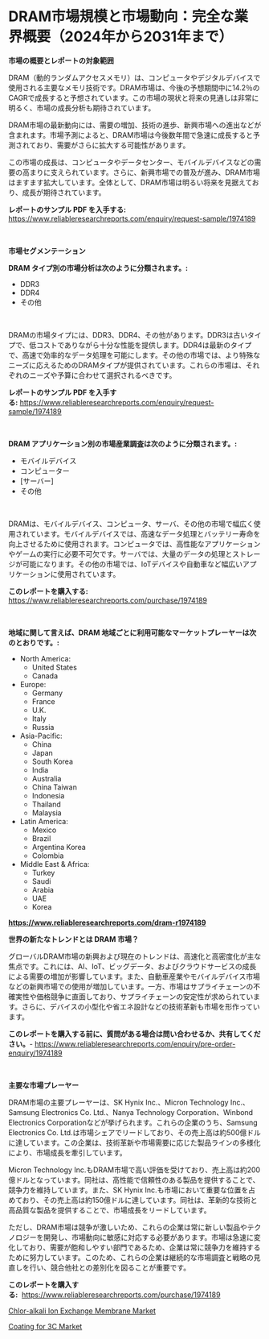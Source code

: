 <p><h1>DRAM市場規模と市場動向：完全な業界概要（2024年から2031年まで）</h1></p><p><strong>市場の概要とレポートの対象範囲</strong></p>
<p><p>DRAM（動的ランダムアクセスメモリ）は、コンピュータやデジタルデバイスで使用される主要なメモリ技術です。DRAM市場は、今後の予想期間中に14.2％のCAGRで成長すると予想されています。この市場の現状と将来の見通しは非常に明るく、市場の成長分析も期待されています。</p><p>DRAM市場の最新動向には、需要の増加、技術の進歩、新興市場への進出などが含まれます。市場予測によると、DRAM市場は今後数年間で急速に成長すると予測されており、需要がさらに拡大する可能性があります。</p><p>この市場の成長は、コンピュータやデータセンター、モバイルデバイスなどの需要の高まりに支えられています。さらに、新興市場での普及が進み、DRAM市場はますます拡大しています。全体として、DRAM市場は明るい将来を見据えており、成長が期待されています。</p></p>
<p><strong>レポートのサンプル PDF を入手する:</strong> <a href="https://www.reliableresearchreports.com/enquiry/request-sample/1974189">https://www.reliableresearchreports.com/enquiry/request-sample/1974189</a></p>
<p>&nbsp;</p>
<p><strong>市場セグメンテーション</strong></p>
<p><strong>DRAM タイプ別の市場分析は次のように分類されます。:</strong></p>
<p><ul><li>DDR3</li><li>DDR4</li><li>その他</li></ul></p>
<p>&nbsp;</p>
<p><p>DRAMの市場タイプには、DDR3、DDR4、その他があります。DDR3は古いタイプで、低コストでありながら十分な性能を提供します。DDR4は最新のタイプで、高速で効率的なデータ処理を可能にします。その他の市場では、より特殊なニーズに応えるためのDRAMタイプが提供されています。これらの市場は、それぞれのニーズや予算に合わせて選択されるべきです。</p></p>
<p><strong>レポートのサンプル PDF を入手する:</strong>&nbsp;<a href="https://www.reliableresearchreports.com/enquiry/request-sample/1974189">https://www.reliableresearchreports.com/enquiry/request-sample/1974189</a></p>
<p>&nbsp;</p>
<p><strong> DRAM アプリケーション別の市場産業調査は次のように分類されます。:</strong></p>
<p><ul><li>モバイルデバイス</li><li>コンピューター</li><li>[サーバー]</li><li>その他</li></ul></p>
<p>&nbsp;</p>
<p><p>DRAMは、モバイルデバイス、コンピュータ、サーバ、その他の市場で幅広く使用されています。モバイルデバイスでは、高速なデータ処理とバッテリー寿命を向上させるために使用されます。コンピュータでは、高性能なアプリケーションやゲームの実行に必要不可欠です。サーバでは、大量のデータの処理とストレージが可能になります。その他の市場では、IoTデバイスや自動車など幅広いアプリケーションに使用されています。</p></p>
<p><strong>このレポートを購入する:</strong>&nbsp; <a href="https://www.reliableresearchreports.com/purchase/1974189">https://www.reliableresearchreports.com/purchase/1974189</a></p>
<p>&nbsp;</p>
<p><strong>地域に関して言えば、DRAM 地域ごとに利用可能なマーケットプレーヤーは次のとおりです。:</strong></p>
<p><ul>
    <li>
        North America:
        <ul>
            <li>United States</li>
            <li>Canada</li>
        </ul>
    </li>
    <li>
        Europe:
        <ul>
            <li>Germany</li>
            <li>France</li>
            <li>U.K.</li>
            <li>Italy</li>
            <li>Russia</li>
        </ul>
    </li>
    <li>
        Asia-Pacific:
        <ul>
            <li>China</li>
            <li>Japan</li>
            <li>South Korea</li>
            <li>India</li>
            <li>Australia</li>
            <li>China Taiwan</li>
            <li>Indonesia</li>
            <li>Thailand</li>
            <li>Malaysia</li>
        </ul>
    </li>
    <li>
        Latin America:
        <ul>
            <li>Mexico</li>
            <li>Brazil</li>
            <li>Argentina Korea</li>
            <li>Colombia</li>
        </ul>
    </li>
    <li>
        Middle East & Africa:
        <ul>
            <li>Turkey</li>
            <li>Saudi</li>
            <li>Arabia</li>
            <li>UAE</li>
            <li>Korea</li>
        </ul>
    </li>
    </ul></p>
<p><strong><a href="https://www.reliableresearchreports.com/dram-r1974189">https://www.reliableresearchreports.com/dram-r1974189</a></strong>&nbsp;</p>
<p><strong>世界の新たなトレンドとは DRAM 市場？</strong></p>
<p><p>グローバルDRAM市場の新興および現在のトレンドは、高速化と高密度化が主な焦点です。これには、AI、IoT、ビッグデータ、およびクラウドサービスの成長による需要の増加が影響しています。また、自動車産業やモバイルデバイス市場などの新興市場での使用が増加しています。一方、市場はサプライチェーンの不確実性や価格競争に直面しており、サプライチェーンの安定性が求められています。さらに、デバイスの小型化や省エネ設計などの技術革新も市場を形作っています。</p></p>
<p><strong>このレポートを購入する前に、質問がある場合は問い合わせるか、共有してください。</strong>- <a href="https://www.reliableresearchreports.com/enquiry/pre-order-enquiry/1974189">https://www.reliableresearchreports.com/enquiry/pre-order-enquiry/1974189</a></p>
<p>&nbsp;</p>
<p><strong>主要な市場プレーヤー</strong></p>
<p><p>DRAM市場の主要プレーヤーは、SK Hynix Inc.、Micron Technology Inc.、Samsung Electronics Co. Ltd.、Nanya Technology Corporation、Winbond Electronics Corporationなどが挙げられます。これらの企業のうち、Samsung Electronics Co. Ltd.は市場シェアでリードしており、その売上高は約500億ドルに達しています。この企業は、技術革新や市場需要に応じた製品ラインの多様化により、市場成長を牽引しています。</p><p>Micron Technology Inc.もDRAM市場で高い評価を受けており、売上高は約200億ドルとなっています。同社は、高性能で信頼性のある製品を提供することで、競争力を維持しています。また、SK Hynix Inc.も市場において重要な位置を占めており、その売上高は約150億ドルに達しています。同社は、革新的な技術と高品質な製品を提供することで、市場成長をリードしています。</p><p>ただし、DRAM市場は競争が激しいため、これらの企業は常に新しい製品やテクノロジーを開発し、市場動向に敏感に対応する必要があります。市場は急速に変化しており、需要が飽和しやすい部門であるため、企業は常に競争力を維持するために努力しています。このため、これらの企業は継続的な市場調査と戦略の見直しを行い、競合他社との差別化を図ることが重要です。</p></p>
<p><strong>このレポートを購入する:</strong>&nbsp;&nbsp;<a href="https://www.reliableresearchreports.com/purchase/1974189">https://www.reliableresearchreports.com/purchase/1974189</a></p>
<p><p><a href="https://fuschia-pecorino-a6d.notion.site/Chlor-alkali-Ion-Exchange-Membrane-Market-Competitive-Analysis-Market-Trends-and-Forecast-to-2031-7253f4885b0f49dcb6730b53e157d7c5">Chlor-alkali Ion Exchange Membrane Market</a></p><p><a href="https://changeable-paste-463.notion.site/Coating-for-3C-Market-Size-and-Market-Trends-Complete-Industry-Overview-2024-to-2031-18528ae8d87a408d904ae8521aca077e">Coating for 3C Market</a></p></p>